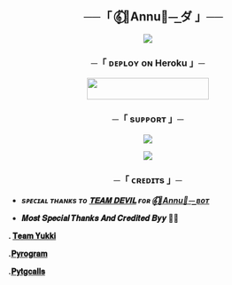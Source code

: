 <h2 align="center">
    ──「 𝄟⃝🐰Annu🐼⏤͟͟ ダ 」──
</h2>

<p align="center"><a href="https://t.me/Mis_Annuu_chatbot"><img src="https://te.legra.ph/file/a7b8068c4f245a4300cd5.jpg"></a></p>


<h3 align="center">
    ─「 ᴅᴇᴩʟᴏʏ ᴏɴ Heroku 」─
</h3>

<p align="center"><a href="https://dashboard.heroku.com/new?template=https://github.com/sahilsaim1919/Anu_chatt_Bot"> <img src="https://img.shields.io/badge/Deploy%20On%20Heroku-blue?style=for-the-badge&logo=Heroku" width="220" height="38.45"/></a></p>


 
   <h3 align="center">
       ─「 sᴜᴩᴩᴏʀᴛ 」─
</h3>

<p align="center">
<a href="https://t.me/sabyahaapnehai"><img src="https://img.shields.io/badge/-Support%20Group-blue.svg?style=for-the-badge&logo=Telegram"></a>
</p>

<p align="center">
<a href="http://t.me/Mis_Annuu_chatbot"><img src="https://img.shields.io/badge/%20𝄟⃝🐰Annu🐼⏤͟͟-blue.svg?style=for-the-badge&logo=Telegram"></a>
</p>

<h3 align="center">
    ─「 ᴄʀᴇᴅɪᴛs 」─
</h3>


- <b> _sᴩᴇᴄɪᴀʟ ᴛʜᴀɴᴋs ᴛᴏ [𝐓𝐄𝐀𝐌 𝐃𝐄𝐕𝐈𝐋](https://github.com/sahilsaim1919) ғᴏʀ [𝄟⃝🐰Annu🐼⏤͟͟ ʙᴏᴛ](https://github.com/sahilsaim1919/Anu_chatt_Bot)_ </b>
 
- <b> 𝑴𝒐𝒔𝒕 𝑺𝒑𝒆𝒄𝒊𝒂𝒍 𝑻𝒉𝒂𝒏𝒌𝒔 𝑨𝒏𝒅 𝑪𝒓𝒆𝒅𝒊𝒕𝒆𝒅 𝑩𝒚𝒚 🥳🥳

. [𝐓𝐞𝐚𝐦 𝐘𝐮𝐤𝐤𝐢](https://github.com/teamyukki)


.[𝐏𝐲𝐫𝐨𝐠𝐫𝐚𝐦 ](https://github.com/pyrogram/pyrogram)


.[𝐏𝐲𝐭𝐠𝐜𝐚𝐥𝐥𝐬](https://github.com/pytgcalls/pytgcalls)


